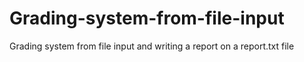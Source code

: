 # Grading-system-from-file-input
Grading system from file input and writing a report on a report.txt file
